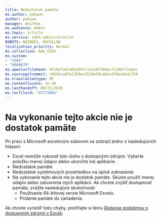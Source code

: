 ```yaml
---
title: Nedostatok pamäte
ms.author: pebaum
author: pebaum
manager: mnirkhe
ms.audience: Admin
ms.topic: article
ms.service: o365-administration
ROBOTS: NOINDEX, NOFOLLOW
localization_priority: Normal
ms.collection: Adm_O365
ms.custom:
- "2564"
- "9000678"
ms.openlocfilehash: 0729efa4c4662047c1a5103788ecf129bff2a4ec
ms.sourcegitcommit: c6692ce0fa1358ec3529e59ca0ecdfdea4cdc759
ms.translationtype: MT
ms.contentlocale: sk-SK
ms.lasthandoff: 09/15/2020
ms.locfileid: "47772601"
---
```

# <a name="there-isnt-enough-memory-to-complete-this-action"></a>Na vykonanie tejto akcie nie je dostatok pamäte

Pri práci s Microsoft excelovým súborom sa zobrazí jedno z nasledujúcich hlásení:

- Excel nemôže vykonať túto úlohu s dostupnými zdrojmi. Vyberte položku menej údajov alebo ukončite iné aplikácie.
- Nedostatok pamäte
- Nedostatok systémových prostriedkov na úplné zobrazenie
- Na vykonanie tejto akcie nie je dostatok pamäte. Skúste použiť menej údajov alebo zatvorenie iných aplikácií. Ak chcete zvýšiť dostupnosť pamäte, zvážte nasledujúce skutočnosti: 
    - Používanie 64-bitovej verzie Microsoft Excelu.
    - Pridanie pamäte do zariadenia.

Ak chcete vyriešiť tieto chyby, prečítajte si tému [Riešenie problémov s dostupnými zdrojmi v Exceli](https://docs.microsoft.com/office/troubleshoot/excel/available-resources-errors).